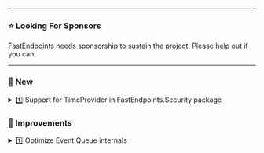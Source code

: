 ﻿
---

### ⭐ Looking For Sponsors
FastEndpoints needs sponsorship to [sustain the project](https://github.com/FastEndpoints/FastEndpoints/issues/449). Please help out if you can.

---

### 📢 New

<details><summary>1️⃣ Support for TimeProvider in FastEndpoints.Security package</summary>

You can now register your own [TimeProvider](https://learn.microsoft.com/en-us/dotnet/api/system.timeprovider) implementation in the IOC container and the `FastEndpoints.Security` package will use that implementation to obtain the current time for token creation. If no `TimeProvider` is registered, the `TimeProvider.System` default implementation is used. There's no need to wait for .NET 8.0 release since the `TimeProvider` abstract class is already in a `netstandard2.0` BCL package on nuget. #458

</details>

### 🚀 Improvements

<details><summary>1️⃣ Optimize Event Queue internals</summary></details>

<!-- ### 🪲 Fixes -->

<!-- ### ⚠️ Minor Breaking Changes -->
